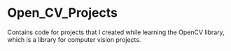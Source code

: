 # Open_CV_Projects
Contains code for projects that I created while learning the OpenCV library, which is a library for computer vision projects.
